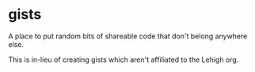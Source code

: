 # gists

A place to put random bits of shareable code that don't belong anywhere else.

This is in-lieu of creating gists which aren't affiliated to the Lehigh org.
